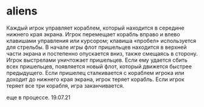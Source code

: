 # aliens
Каждый игрок управляет кораблем, который находится в середине нижнего края экрана.
Игрок перемещает корабль вправо и влево клавишами управления или курсором; клавиша
«пробел» используется для стрельбы. В начале игры флот пришельцев находится в верхней
части экрана и постепенно опускается вниз, также смещаясь в сторону. Игрок выстрелами
уничтожает пришельцев. Если ему удается сбить всех пришельцев, появляется новый флот,
который движется быстрее предыдущего. Если пришелец сталкивается с кораблем игрока или
доходит до нижнего края экрана, игрок теряет корабль. Если игрок теряет все три корабля,
игра заканчивается.

еще в процессе.
19.07.21
